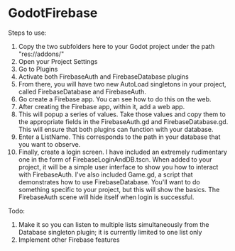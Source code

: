 # GodotFirebase

Steps to use:
1) Copy the two subfolders here to your Godot project under the path "res://addons/"
2) Open your Project Settings
3) Go to Plugins
4) Activate both FirebaseAuth and FirebaseDatabase plugins
5) From there, you will have two new AutoLoad singletons in your project, called FirebaseDatabase and FirebaseAuth.
6) Go create a Firebase app. You can see how to do this on the web.
7) After creating the Firebase app, within it, add a web app.
8) This will popup a series of values. Take those values and copy them to the appropriate fields in the FirebaseAuth.gd and FirebaseDatabase.gd. This will ensure that both plugins can function with your database.
9) Enter a ListName. This corresponds to the path in your database that you want to observe.
10) Finally, create a login screen. I have included an extremely rudimentary one in the form of FirebaseLoginAndDB.tscn. When added to your project, it will be a simple user interface to show you how to interact with FirebaseAuth. I've also included Game.gd, a script that demonstrates how to use FirebaseDatabase. You'll want to do something specific to your project, but this will show the basics. The FirebaseAuth scene will hide itself when login is successful.


Todo:
1) Make it so you can listen to multiple lists simultaneously from the Database singleton plugin; it is currently limited to one list only
2) Implement other Firebase features
